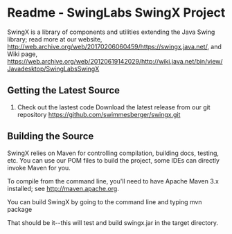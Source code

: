 # Readme - SwingLabs SwingX Project


SwingX is a library of components and utilities extending the Java Swing library; read more at our website, 
http://web.archive.org/web/20170206060459/https://swingx.java.net/, and Wiki page, https://web.archive.org/web/20120619142029/http://wiki.java.net/bin/view/Javadesktop/SwingLabsSwingX


## Getting the Latest Source
1) Check out the lastest code
Download the latest release from our git repository
https://github.com/swimmesberger/swingx.git

## Building the Source
SwingX relies on Maven for controlling compilation, building docs, testing, etc. You can use our POM files to build the project, some IDEs can directly invoke Maven for you.

To compile from the command line, you'll need to have Apache Maven 3.x installed; see http://maven.apache.org. 

You can build SwingX by going to the command line and typing
mvn package

That should be it--this will test and build swingx.jar in the target directory. 
